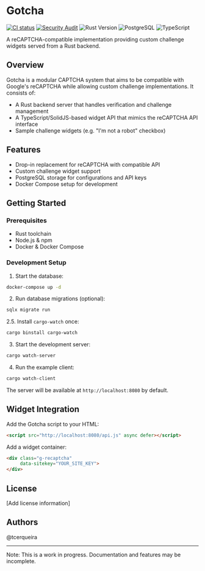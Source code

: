 # Gotcha

[![CI status](https://github.com/tcerqueira/gotcha/actions/workflows/general.yml/badge.svg)](https://github.com/tcerqueira/gotcha/actions/workflows/general.yml)
[![Security Audit](https://github.com/tcerqueira/gotcha/actions/workflows/audit.yml/badge.svg)](https://github.com/tcerqueira/gotcha/actions/workflows/audit.yml)
![Rust Version](https://img.shields.io/badge/rust-stable-brightgreen.svg)
![PostgreSQL](https://img.shields.io/badge/postgres-%3E%3D%2016-blue)
![TypeScript](https://img.shields.io/badge/typescript-%5E5.0.0-blue)

A reCAPTCHA-compatible implementation providing custom challenge widgets served from a Rust backend.

## Overview

Gotcha is a modular CAPTCHA system that aims to be compatible with Google's reCAPTCHA while allowing custom challenge implementations. It consists of:

- A Rust backend server that handles verification and challenge management
- A TypeScript/SolidJS-based widget API that mimics the reCAPTCHA API interface
- Sample challenge widgets (e.g. "I'm not a robot" checkbox)

## Features

- Drop-in replacement for reCAPTCHA with compatible API
- Custom challenge widget support
- PostgreSQL storage for configurations and API keys
- Docker Compose setup for development

## Getting Started

### Prerequisites

- Rust toolchain
- Node.js & npm
- Docker & Docker Compose

### Development Setup

1. Start the database:
```bash
docker-compose up -d
```

2. Run database migrations (optional):
```bash
sqlx migrate run
```

2.5. Install `cargo-watch` once:
```bash
cargo binstall cargo-watch
```

3. Start the development server:
```bash
cargo watch-server
```

4. Run the example client:
```bash
cargo watch-client
```

The server will be available at `http://localhost:8080` by default.

## Widget Integration

Add the Gotcha script to your HTML:

```html
<script src="http://localhost:8080/api.js" async defer></script>
```

Add a widget container:

```html
<div class="g-recaptcha"
     data-sitekey="YOUR_SITE_KEY">
</div>
```

## License

[Add license information]

## Authors

@tcerqueira

---

Note: This is a work in progress. Documentation and features may be incomplete.
